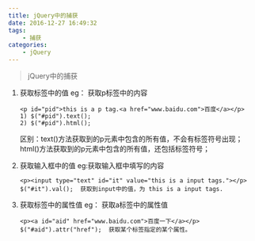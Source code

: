 ```yaml
---
title: jQuery中的捕获
date: 2016-12-27 16:49:32
tags: 
	- 捕获
categories:
	- jQuery
---
```


> jQuery中的捕获

1. 获取标签中的值
	eg： 获取p标签中的内容<!--more-->
	
	```
	<p id="pid">this is a p tag.<a href="www.baidu.com">百度</a></p>
	1) $("#pid").text();   
	2) $("#pid").html();
	```
	
	区别：text()方法获取到的p元素中包含的所有值，不会有标签符号出现；
		  html()方法获取到的p元素中包含的所有值，还包括标签符号；
2. 获取输入框中的值
	eg:获取输入框中填写的内容  	
	```
	<p><input type="text" id="it" value="this is a input tags."></p>
	$("#it").val();  获取到input中的值，为 this is a input tags.
	```
3. 获取标签中的属性值
	eg： 获取a标签中的属性值
	```
	<p><a id="aid" href="www.baidu.com">百度一下</a></p>
	$("#aid").attr("href");  获取某个标签指定的某个属性。
	```	


